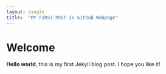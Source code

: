```yaml
---
layout: single
title:  "MY FIRST POST in Github Webpage"
---
```


# Welcome

**Hello world**, this is my first Jekyll blog post.
I hope you like it!
